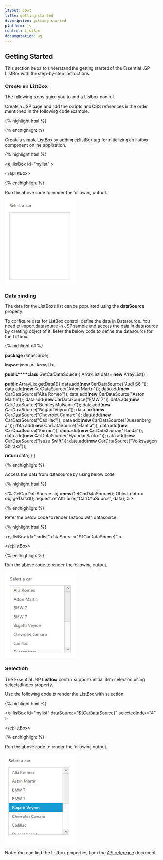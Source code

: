 ```yaml
---
layout: post
title: getting started  
description: getting started  
platform: js
control: ListBox
documentation: ug
---
```


## Getting Started  


This section helps to understand the getting started of the Essential JSP ListBox with the step-by-step instructions.

### Create an ListBox 

The following steps guide you to add a Listbox control.

Create a JSP page and add the scripts and CSS references in the order mentioned in the following code example.

{% highlight html %}


<html>
<head>
<meta name="viewport"
content="width=device-width, initial-scale=1.0 user-scalable=no" />
<meta name="author" content="Syncfusion" />
<title>Essential JSP - ListBox</title>
<link rel="shortcut icon" href="Content/images/favicon.ico" />
<link href="//cdn.syncfusion.com//**{{**site.releaseversion**}}**/js/web/material/ej.web.all.min.css"
rel="stylesheet" />
<script src="https://code.jquery.com/jquery-3.1.1.min.js" type="text/javascript"> </script>    
<script type="text/javascript" src="//cdn.syncfusion.com//**{{**site.releaseversion**}}**/js/web/ej.web.all.min.js"></script>
</head>
<body>

</body>
</html>




{% endhighlight %}



Create a simple ListBox by adding ej:listBox tag for initializing an listbox component on the application.

{% highlight html %}

<ej:listBox id="mylist" >

</ej:listBox>


{% endhighlight %}



Run the above code to render the following output.

![](gettingstarted_images\createanlistbox_img1.png)



### Data binding

The data for the ListBox’s  list can be populated using the **dataSource** property. 

To configure data for ListBox control, define the data in Datasource. You need to import datasource in JSP sample and access the data in datasource by creating object of it. Refer the below code to define the datasource for the Listbox.

{% highlight c# %}

**package** datasource;

**import** java.util.ArrayList;

**public****class** GetCarDataSource {
	ArrayList<CarDataSource> data= **new** ArrayList<CarDataSource>();

**public** ArrayList<CarDataSource> getData1(){
data.add(**new** CarDataSource("Audi S6 "));
data.add(**new** CarDataSource("Aston Martin"));
                                data.add(**new** CarDataSource("Alfa Romeo"));
                                data.add(**new** CarDataSource("Aston Martin"));
data.add(**new** CarDataSource("BMW 7"));
data.add(**new** CarDataSource("Bentley Mulsanne"));
data.add(**new** CarDataSource("Bugatti Veyron"));
data.add(**new** CarDataSource("Chevrolet Camaro"));
data.add(**new** CarDataSource("Cadillac"));
data.add(**new** CarDataSource("Duesenberg J"));
data.add(**new** CarDataSource("Elantra"));
data.add(**new** CarDataSource("Ferrari"));
data.add(**new** CarDataSource("Honda"));
data.add(**new** CarDataSource("Hyundai Santro"));
data.add(**new** CarDataSource("Isuzu Swift"));
data.add(**new** CarDataSource("Volkswagen Shirako"));

**return** data;
}
}


{% endhighlight %}



Access the data from datasource by using below code,

{% highlight html %}

<%
    GetCarDataSource obj =**new** GetCarDataSource();
    Object data = obj.getData1();
    request.setAttribute("CarDataSource", data);
   %>


{% endhighlight %}



Refer the below code to render Listbox with datasource.

{% highlight html %}

<ej:listBox id="carlist"  dataSource="${CarDataSource}" >

</ej:listBox>


{% endhighlight %}





Run the above code to render the following output.



![](gettingstarted_images\databinding_img1.png)



### Selection

The Essential JSP **ListBox** control supports initial item selection using selectedIndex property.

Use the following code to render the ListBox with selection


{% highlight html %}

<ej:listBox id="mylist" dataSource="${CarDataSource}" selectedIndex="4" >

</ej:listBox>


{% endhighlight %}



Run the above code to render the following output.

![](gettingstarted_images\selection_img1.png)

 Note: You can find the Listbox properties from the [API reference](https://help.syncfusion.com/api/js/ejlistbox) document


